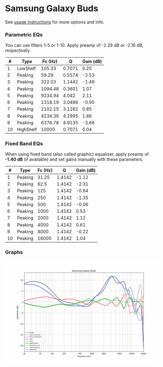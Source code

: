 # Samsung Galaxy Buds
See [usage instructions](https://github.com/jaakkopasanen/AutoEq#usage) for more options and info.

### Parametric EQs
You can use filters 1-5 or 1-10. Apply preamp of -2.29 dB or -2.16 dB, respectively.

|   # | Type      |   Fc (Hz) |      Q |   Gain (dB) |
|-----|-----------|-----------|--------|-------------|
|   1 | LowShelf  |    105.33 | 0.7071 |        0.25 |
|   2 | Peaking   |     59.29 | 0.5574 |       -2.53 |
|   3 | Peaking   |    322.03 | 1.1442 |       -1.49 |
|   4 | Peaking   |   1094.48 | 0.3601 |        1.07 |
|   5 | Peaking   |   9234.94 | 4.042  |        2.11 |
|   6 | Peaking   |   1318.19 | 3.0496 |       -0.95 |
|   7 | Peaking   |   2102.15 | 3.1282 |        0.85 |
|   8 | Peaking   |   4234.39 | 4.2995 |        1.66 |
|   9 | Peaking   |   6376.78 | 4.9135 |       -3.68 |
|  10 | HighShelf |  10000    | 0.7071 |        0.04 |

### Fixed Band EQs
When using fixed band (also called graphic) equalizer, apply preamp of **-1.40 dB** (if available) and set gains manually with these parameters.

|   # | Type    |   Fc (Hz) |      Q |   Gain (dB) |
|-----|---------|-----------|--------|-------------|
|   1 | Peaking |     31.25 | 1.4142 |       -1.12 |
|   2 | Peaking |     62.5  | 1.4142 |       -2.31 |
|   3 | Peaking |    125    | 1.4142 |       -0.64 |
|   4 | Peaking |    250    | 1.4142 |       -1.35 |
|   5 | Peaking |    500    | 1.4142 |       -0.06 |
|   6 | Peaking |   1000    | 1.4142 |        0.53 |
|   7 | Peaking |   2000    | 1.4142 |        1.12 |
|   8 | Peaking |   4000    | 1.4142 |        0.61 |
|   9 | Peaking |   8000    | 1.4142 |       -0.22 |
|  10 | Peaking |  16000    | 1.4142 |        1.04 |

### Graphs
![](./Samsung%20Galaxy%20Buds.png)
